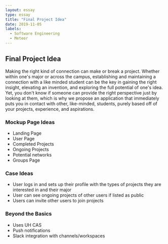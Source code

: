 ```yaml
---
layout: essay
type: essay
title: "Final Project Idea"
date: 2019-11-05
labels:
  - Software Engineering
  - Meteor
---
```


## Final Project Idea

Making the right kind of connection can make or break a project. Whether within one's major or across the campus, establishing and maintaining a connection with a like minded student can be the key in gaining the right insight, elevating an invention, and exploring the full potential of one's idea. Yet, you don't know if someone can provide the right perspective just by looking at them, which is why we propose an application that immediately puts you in contact with other, like-minded, students, purely based off of your projects, experience, and aspirations.

### Mockup Page Ideas
  * Landing Page
  * User Page
  * Completed Projects
  * Ongoing Projects
  * Potential networks
  * Groups Page
### Case Ideas
  * User logs in and sets up their profile with the types of projects they are interested in and their major
  * User can see ongoing projects of other users if listed as public
  * Users can invite other users to join projects
### Beyond the Basics
  * Uses UH CAS
  * Push notifications
  * Slack integration with channels/workspaces
